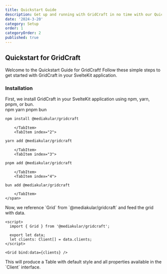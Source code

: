 ```yaml
---
title: Quickstart Guide
description: Get up and running with GridCraft in no time with our Quickstart Guide. Learn how to install, configure, and integrate GridCraft into your SvelteKit application effortlessly. Start organizing, manipulating, and visualizing your data with ease today!
date: '2024-3-20'
category: Setup
order: 1
categoryOrder: 2
published: true
---
```

<script lang="ts">
    import Tabs from "$lib/components/tabs/Tabs.svelte"
    import TabHeadItem from "$lib/components/tabs/TabHeadItem.svelte"
    import TabItem from "$lib/components/tabs/TabItem.svelte"
    import Step from "$lib/components/docu/Step.svelte"
    import LearnNext from "$lib/components/docu/LearnNext.svelte"
    import NextBubble from "$lib/components/docu/NextBubble.svelte"
</script>

## Quickstart for GridCraft

Welcome to the Quickstart Guide for GridCraft! Follow these simple steps to get started with GridCraft in your SvelteKit application.

### Installation

<Step number=1 title="Install package">
  First, we install GridCraft in your SvelteKit application using npm, yarn, pnpm, or bun.
  <Tabs cssClasses="code-only" cssClassesContent="">
    <div slot="header">
        <TabHeadItem index="1" active={true}>npm</TabHeadItem>
        <TabHeadItem index="2">yarn</TabHeadItem>
        <TabHeadItem index="3">pnpm</TabHeadItem>
        <TabHeadItem index="4">bun</TabHeadItem>
    </div>
    <span slot="content">
        <TabItem index="1">

```bash title="terminal"
npm install @mediakular/gridcraft
```
        </TabItem>
        <TabItem index="2">

```bash title="terminal"
yarn add @mediakular/gridcraft
```
        </TabItem>
        <TabItem index="3">

```bash title="terminal"
pnpm add @mediakular/gridcraft
```
        </TabItem>
        <TabItem index="4">

```bash title="terminal"
bun add @mediakular/gridcraft
```
        </TabItem>
    </span>
  </Tabs>

</Step>


<Step number=2 title="Use the Grid Component">
Now, we reference `Grid` from `@mediakular/gridcraft` and feed the grid with data.

```svelte title="+page.svelte"
<script> 
  import { Grid } from '@mediakular/gridcraft';

  export let data;
  let clients: Client[] = data.clients;
</script>

<Grid bind:data={clients} />
```
</Step>

<Step number=3 title="Done!">
  This will produce a Table with default style and all properties available in the `Client` interface.
</Step>

<LearnNext>
  <NextBubble title="Columns" description="Learn how to customize your columns" link="/docs/columns" />
  <NextBubble title="Paging" description="Learn how to include paging to grid" link="/docs/paging" />
  <NextBubble title="Theming" description="Learn how to style your table" link="/docs/theming" />
</LearnNext>